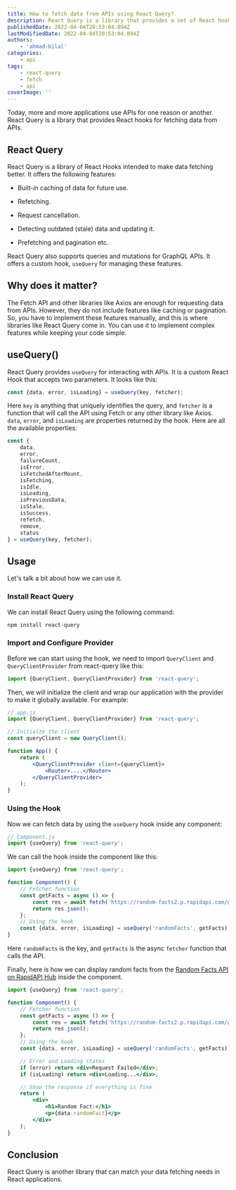 ```yaml
---
title: How to fetch data from APIs using React Query?
description: React Query is a library that provides a set of React hooks for data fetching. It makes data fetching easier with features like caching, re-fetching, revalidation, etc. This guide will demonstrate how to use it.
publishedDate: 2022-04-04T20:53:04.094Z
lastModifiedDate: 2022-04-04T20:53:04.094Z
authors:
    - 'ahmad-bilal'
categories:
    - api
tags:
    - react-query
    - fetch
    - api
coverImage: ''
---
```


<Lead>
	Today, more and more applications use APIs for one reason or another. React
	Query is a library that provides React hooks for fetching data from APIs.
</Lead>

## React Query

React Query is a library of React Hooks intended to make data fetching better. It offers the following features:

-   Built-in caching of data for future use.

-   Refetching.

-   Request cancellation.

-   Detecting outdated (stale) data and updating it.

-   Prefetching and pagination etc.

React Query also supports queries and mutations for GraphQL APIs. It offers a custom hook, `useQuery` for managing these features.

## Why does it matter?

The Fetch API and other libraries like Axios are enough for requesting data from APIs. However, they do not include features like caching or pagination. So, you have to implement these features manually, and this is where libraries like React Query come in. You can use it to implement complex features while keeping your code simple.

## useQuery()

React Query provides `useQuery` for interacting with APIs. It is a custom React Hook that accepts two parameters. It looks like this:

```js
const {data, error, isLoading} = useQuery(key, fetcher);
```

Here `key` is anything that uniquely identifies the query, and `fetcher` is a function that will call the API using Fetch or any other library like Axios. `data`, `error`, and `isLoading` are properties returned by the hook. Here are all the available properties:

```js
const {
	data,
	error,
	failureCount,
	isError,
	isFetchedAfterMount,
	isFetching,
	isIdle,
	isLoading,
	isPreviousData,
	isStale,
	isSuccess,
	refetch,
	remove,
	status
} = useQuery(key, fetcher);
```

## Usage

Let's talk a bit about how we can use it.

### Install React Query

We can install React Query using the following command:

```sh
npm install react-query
```

### Import and Configure Provider

Before we can start using the hook, we need to import `QueryClient` and `QueryClientProvider` from react-query like this:

```js
import {QueryClient, QueryClientProvider} from 'react-query';
```

Then, we will initialize the client and wrap our application with the provider to make it globally available. For example:

```jsx
// app.js
import {QueryClient, QueryClientProvider} from 'react-query';

// Initialze the client
const queryClient = new QueryClient();

function App() {
	return (
		<QueryClientProvider client={queryClient}>
			<Router>....</Router>
		</QueryClientProvider>
	);
}
```

### Using the Hook

Now we can fetch data by using the `useQuery` hook inside any component:

```jsx
// Component.js
import {useQuery} from 'react-query';
```

We can call the hook inside the component like this:

```jsx
import {useQuery} from 'react-query';

function Component() {
	// Fetcher function
	const getFacts = async () => {
		const res = await fetch('https://random-facts2.p.rapidapi.com/getfact');
		return res.json();
	};
	// Using the hook
	const {data, error, isLoading} = useQuery('randomFacts', getFacts);
}
```

Here `randomFacts` is the key, and `getFacts` is the async `fetcher` function that calls the API.

Finally, here is how we can display random facts from the [Random Facts API on RapidAPI Hub](https://rapidapi.com/APILAB/api/random-facts2?utm_source=RapidAPI.com%2Fguides&utm_medium=DevRel&utm_campaign=DevRel) inside the component.

```jsx
import {useQuery} from 'react-query';

function Component() {
	// Fetcher function
	const getFacts = async () => {
		const res = await fetch('https://random-facts2.p.rapidapi.com/getfact');
		return res.json();
	};
	// Using the hook
	const {data, error, isLoading} = useQuery('randomFacts', getFacts);

	// Error and Loading states
	if (error) return <div>Request Failed</div>;
	if (isLoading) return <div>Loading...</div>;

	// Show the response if everything is fine
	return (
		<div>
			<h1>Random Fact:</h1>
			<p>{data.randomFact}</p>
		</div>
	);
}
```

## Conclusion

React Query is another library that can match your data fetching needs in React applications.
